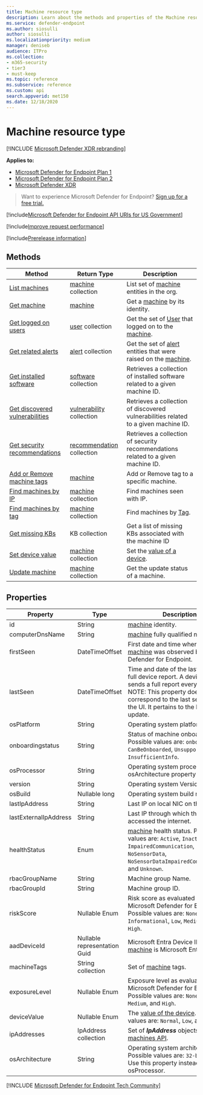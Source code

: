```yaml
---
title: Machine resource type
description: Learn about the methods and properties of the Machine resource type in Microsoft Defender for Endpoint.
ms.service: defender-endpoint
ms.author: siosulli
author: siosulli
ms.localizationpriority: medium
manager: deniseb
audience: ITPro
ms.collection: 
- m365-security
- tier3
- must-keep
ms.topic: reference
ms.subservice: reference
ms.custom: api
search.appverid: met150
ms.date: 12/18/2020
---
```


# Machine resource type

[!INCLUDE [Microsoft Defender XDR rebranding](../../includes/microsoft-defender.md)]

**Applies to:**
- [Microsoft Defender for Endpoint Plan 1](https://go.microsoft.com/fwlink/p/?linkid=2154037)
- [Microsoft Defender for Endpoint Plan 2](https://go.microsoft.com/fwlink/p/?linkid=2154037)
- [Microsoft Defender XDR](https://go.microsoft.com/fwlink/?linkid=2118804)

> Want to experience Microsoft Defender for Endpoint? [Sign up for a free trial.](https://signup.microsoft.com/create-account/signup?products=7f379fee-c4f9-4278-b0a1-e4c8c2fcdf7e&ru=https://aka.ms/MDEp2OpenTrial?ocid=docs-wdatp-exposedapis-abovefoldlink)

[!include[Microsoft Defender for Endpoint API URIs for US Government](../../includes/microsoft-defender-api-usgov.md)]

[!include[Improve request performance](../../includes/improve-request-performance.md)]

[!include[Prerelease information](../../includes/prerelease.md)]

## Methods

|Method|Return Type|Description|
|---|---|---|
|[List machines](get-machines.md)|[machine](machine.md) collection|List set of [machine](machine.md) entities in the org.|
|[Get machine](get-machine-by-id.md)|[machine](machine.md)|Get a [machine](machine.md) by its identity.|
|[Get logged on users](get-machine-log-on-users.md)|[user](user.md) collection|Get the set of [User](user.md) that logged on to the [machine](machine.md).|
|[Get related alerts](get-machine-related-alerts.md)|[alert](alerts.md) collection|Get the set of [alert](alerts.md) entities that were raised on the [machine](machine.md).|
|[Get installed software](get-installed-software.md)|[software](software.md) collection|Retrieves a collection of installed software related to a given machine ID.|
|[Get discovered vulnerabilities](get-discovered-vulnerabilities.md)|[vulnerability](vulnerability.md) collection|Retrieves a collection of discovered vulnerabilities related to a given machine ID.|
|[Get security recommendations](get-security-recommendations.md)|[recommendation](recommendation.md) collection|Retrieves a collection of security recommendations related to a given machine ID.|
|[Add or Remove machine tags](add-or-remove-machine-tags.md)|[machine](machine.md)|Add or Remove tag to a specific machine.|
|[Find machines by IP](find-machines-by-ip.md)|[machine](machine.md) collection|Find machines seen with IP.|
|[Find machines by tag](find-machines-by-tag.md)|[machine](machine.md) collection|Find machines by [Tag](../machine-tags.md).|
|[Get missing KBs](get-missing-kbs-machine.md)|KB collection|Get a list of missing KBs associated with the machine ID|
|[Set device value](set-device-value.md)|[machine](machine.md) collection|Set the [value of a device](..//defender-vulnerability-management/tvm-assign-device-value).|
|[Update machine](update-machine-method.md)|[machine](machine.md) collection|Get the update status of a machine.|

## Properties

|Property|Type|Description|
|---|---|---|
|id|String|[machine](machine.md) identity.|
|computerDnsName|String|[machine](machine.md) fully qualified name.|
|firstSeen|DateTimeOffset|First date and time where the [machine](machine.md) was observed by Microsoft Defender for Endpoint.|
|lastSeen|DateTimeOffset|Time and date of the last received full device report. A device typically sends a full report every 24 hours. <br> NOTE: This property doesn't correspond to the last seen value in the UI. It pertains to the last device update.|
|osPlatform|String|Operating system platform.|
|onboardingstatus|String|Status of machine onboarding. Possible values are: `onboarded`, `CanBeOnboarded`, `Unsupported`, and `InsufficientInfo`.|
|osProcessor|String|Operating system processor. Use osArchitecture property instead.|
|version|String|Operating system Version.|
|osBuild|Nullable long|Operating system build number.|
|lastIpAddress|String|Last IP on local NIC on the [machine](machine.md).|
|lastExternalIpAddress|String|Last IP through which the [machine](machine.md) accessed the internet.|
|healthStatus|Enum|[machine](machine.md) health status. Possible values are: `Active`, `Inactive`, `ImpairedCommunication`, `NoSensorData`, `NoSensorDataImpairedCommunication`, and `Unknown`.|
|rbacGroupName|String|Machine group Name.|
|rbacGroupId|String|Machine group ID.|
|riskScore|Nullable Enum|Risk score as evaluated by Microsoft Defender for Endpoint. Possible values are: `None`, `Informational`, `Low`, `Medium`, and `High`.|
|aadDeviceId|Nullable representation Guid|Microsoft Entra Device ID (when [machine](machine.md) is Microsoft Entra joined).|
|machineTags|String collection|Set of [machine](machine.md) tags.|
|exposureLevel|Nullable Enum|Exposure level as evaluated by Microsoft Defender for Endpoint. Possible values are: `None`, `Low`, `Medium`, and `High`.|
|deviceValue|Nullable Enum|The [value of the device](..//defender-vulnerability-management/tvm-assign-device-value). Possible values are: `Normal`, `Low`, and `High`.|
|ipAddresses|IpAddress collection|Set of ***IpAddress*** objects. See [Get machines API](get-machines.md).|
|osArchitecture|String|Operating system architecture. Possible values are: `32-bit`, `64-bit`. Use this property instead of osProcessor.|

[!INCLUDE [Microsoft Defender for Endpoint Tech Community](../../includes/defender-mde-techcommunity.md)]
